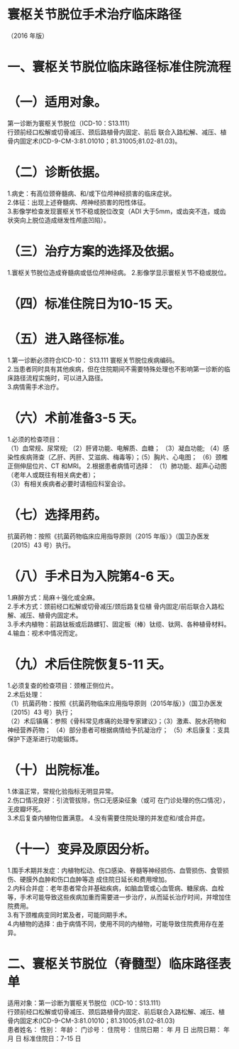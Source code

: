 # 寰枢关节脱位手术治疗临床路径  
（2016 年版）  
# 一、寰枢关节脱位临床路径标准住院流程  
# （一）适用对象。  
第一诊断为寰枢关节脱位（ICD-10：S13.111）  
行颈前经口松解或切骨减压、颈后路植骨内固定、前后 联合入路松解、减压、植骨内固定术(ICD-9-CM-3:81.01010；81.31005;81.02-81.03)。  
# （二）诊断依据。  
1.病史：有高位颈脊髓病、和/或下位颅神经损害的临床症状。  
2.体征：出现上述脊髓病、颅神经损害的阳性体征。  
3.影像学检查发现寰枢关节不稳或脱位改变（ADI 大于5mm，或齿突不连，或齿状突向上脱位造成继发性颅底凹陷）。  
# （三）治疗方案的选择及依据。  
1.寰枢关节脱位造成脊髓病或低位颅神经病。 2.影像学显示寰枢关节不稳或脱位。  
# （四）标准住院日为10-15 天。  
# （五）进入路径标准。  
1.第一诊断必须符合ICD-10： S13.111 寰枢关节脱位疾病编码。  
2.当患者同时具有其他疾病，但在住院期间不需要特殊处理也不影响第一诊断的临床路径流程实施时，可以进入路径。  
3.病情需手术治疗。  
# （六）术前准备3-5 天。  
1.必须的检查项目：  
（1）血常规、尿常规; （2）肝肾功能、电解质、血糖； （3）凝血功能; （4）感染性疾病筛查（乙肝、丙肝、艾滋病、梅毒等）；（5）胸片、心电图； （6）颈椎正侧伸屈位片、CT 和MRI。 2.根据患者病情可选择： （1）肺功能、超声心动图（老年人或既往有相关病史者）；  
（3）有相关疾病者必要时请相应科室会诊。  
# （七）选择用药。  
抗菌药物：按照《抗菌药物临床应用指导原则（2015 年版）》（国卫办医发〔2015〕43 号）执行。  
# （八）手术日为入院第4-6 天。  
1.麻醉方式：局麻＋强化或全麻。  
2.手术方式：颈前经口松解或切骨减压/颈后路复位植 骨内固定/前后联合入路松解、减压、植骨内固定术。  
3.手术内植物：前路钛板或后路螺钉、固定板（棒）钛缆、钛网、各种植骨材料。  
4.输血：视术中情况而定。  
# （九）术后住院恢复5-11 天。  
1.必须复查的检查项目：颈椎正侧位片。  
2.术后处理：  
（1）抗菌药物：按照《抗菌药物临床应用指导原则（2015年版）》（国卫办医发〔2015〕43 号）执行；  
（2）术后镇痛：参照《骨科常见疼痛的处理专家建议》；（3）激素、脱水药物和神经营养药物； （4）部分患者可根据病情给予抗凝治疗； （5）术后康复：支具保护下逐渐进行功能锻炼。  
# （十）出院标准。  
1.体温正常，常规化验指标无明显异常。  
2.伤口情况良好：引流管拔除，伤口无感染征象（或可 在门诊处理的伤口情况），无皮瓣坏死。  
3.术后复查内植物位置满意。 4.没有需要住院处理的并发症和/或合并症。  
# （十一）变异及原因分析。  
1.围手术期并发症：内植物松动、伤口感染、脊髓等神经损伤、血管损伤、食管损伤、硬膜外血肿和伤口血肿等造 成住院日延长和费用增加。  
2.内科合并症：老年患者常合并基础疾病，如脑血管或心血管病、糖尿病、血栓等，手术可能导致这些疾病加重而需要进一步治疗，从而延长治疗时间，并增加住院费用。  
3.有下颈椎病变同时累及者，可能同期手术。  
4.内植物的选择：由于病情不同，使用不同的内植物，可能导致住院费用存在差异。  
# 二、寰枢关节脱位（脊髓型）临床路径表单  
适用对象：第一诊断为寰枢关节脱位（ICD-10：S13.111）  
行颈前经口松解或切骨减压、颈后路植骨内固定、前后联合入路松解、减压、植 骨内固定术(ICD-9-CM-3:81.01010；81.31005;81.02-81.03)  
患者姓名：          性别：       年龄：         门诊号：        住院号：        住院日期：     年   月   日   出院日期：     年   月   日    标准住院日：7-15 日  
